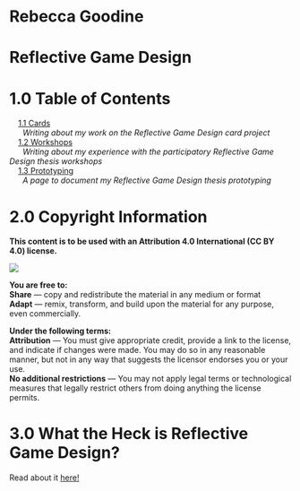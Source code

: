 # Rebecca Goodine
# Reflective Game Design

# 1.0 Table of Contents

&nbsp;&nbsp;&nbsp;&nbsp;[1.1 Cards](Cards.md)  
&nbsp;&nbsp;&nbsp;&nbsp;&nbsp;&nbsp;<i>Writing about my work on the Reflective Game Design card project</i>   
&nbsp;&nbsp;&nbsp;&nbsp;[1.2 Workshops](Workshops.md)  
 &nbsp;&nbsp;&nbsp;&nbsp;&nbsp;&nbsp;<i>Writing about my experience with the participatory Reflective Game Design thesis workshops</i>   
&nbsp;&nbsp;&nbsp;&nbsp;[1.3 Prototyping](Prototyping.md)  
 &nbsp;&nbsp;&nbsp;&nbsp;&nbsp;&nbsp;<i>A page to document my Reflective Game Design thesis prototyping</i>   

# 2.0 Copyright Information

<b>This content is to be used with an Attribution 4.0 International (CC BY 4.0) license. </b>

![](https://i.creativecommons.org/l/by/4.0/88x31.png)

<b> You are free to: </b>   
<b>Share</b> — copy and redistribute the material in any medium or format  
<b>Adapt</b> — remix, transform, and build upon the material for any purpose, even commercially.  

<b>Under the following terms:</b>  
<b>Attribution</b> — You must give appropriate credit, provide a link to the license, and indicate if changes were made. You may do so in any reasonable manner, but not in any way that suggests the licensor endorses you or your use.  
<b>No additional restrictions</b> — You may not apply legal terms or technological measures that legally restrict others from doing anything the license permits.  

# 3.0 What the Heck is Reflective Game Design?
Read about it [here!](https://link.springer.com/chapter/10.1007/978-981-10-1891-6_1)
